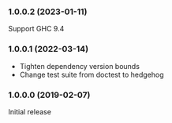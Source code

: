 ### 1.0.0.2 (2023-01-11)

Support GHC 9.4

### 1.0.0.1 (2022-03-14)

- Tighten dependency version bounds
- Change test suite from doctest to hedgehog

### 1.0.0.0 (2019-02-07)

Initial release
